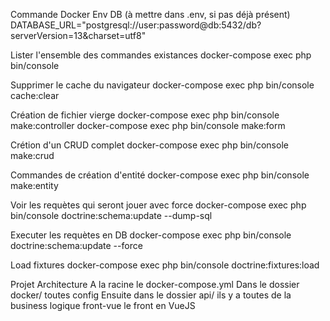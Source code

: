 Commande Docker
Env DB (à mettre dans .env, si pas déjà présent)
DATABASE_URL="postgresql://user:password@db:5432/db?serverVersion=13&charset=utf8"

Lister l'ensemble des commandes existances
docker-compose exec php bin/console

Supprimer le cache du navigateur
docker-compose exec php bin/console cache:clear

Création de fichier vierge
docker-compose exec php bin/console make:controller docker-compose exec php bin/console make:form

Crétion d'un CRUD complet
docker-compose exec php bin/console make:crud

Commandes de création d'entité
docker-compose exec php bin/console make:entity

Voir les requètes qui seront jouer avec force
docker-compose exec php bin/console doctrine:schema:update --dump-sql

Executer les requètes en DB
docker-compose exec php bin/console doctrine:schema:update --force

Load fixtures
docker-compose exec php bin/console doctrine:fixtures:load

Projet Architecture
A la racine le docker-compose.yml Dans le dossier docker/ toutes config Ensuite dans le dossier api/ ils y a toutes de la business logique front-vue le front en VueJS
